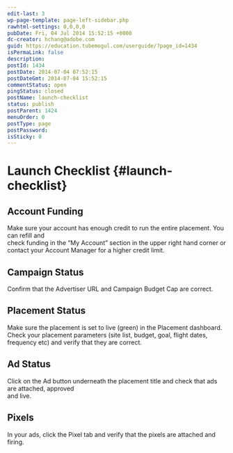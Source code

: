 ```yaml
---
edit-last: 3
wp-page-template: page-left-sidebar.php
rawhtml-settings: 0,0,0,0
pubDate: Fri, 04 Jul 2014 15:52:15 +0000
dc-creator: hchang@adobe.com
guid: https://education.tubemogul.com/userguide/?page_id=1434
isPermaLink: false
description: 
postId: 1434
postDate: 2014-07-04 07:52:15
postDateGmt: 2014-07-04 15:52:15
commentStatus: open
pingStatus: closed
postName: launch-checklist
status: publish
postParent: 1424
menuOrder: 0
postType: page
postPassword: 
isSticky: 0
---
```


# Launch Checklist {#launch-checklist}

## Account Funding
  
Make sure your account has enough credit to run the entire placement. You can refill and   
check funding in the “My Account” section in the upper right hand corner or contact your Account Manager for a higher credit limit.   

## Campaign Status
  
Confirm that the Advertiser URL and Campaign Budget Cap are correct.

## Placement Status
  
Make sure the placement is set to live (green) in the Placement dashboard. Check your placement parameters (site list, budget, goal, flight dates, frequency etc) and verify that they are correct.   

## Ad Status
  
Click on the Ad button underneath the placement title and check that ads are attached, approved   
and live.

## Pixels
 
In your ads, click the Pixel tab and verify that the pixels are attached and firing.
